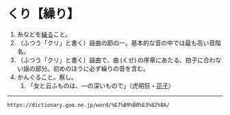 # くり【繰り】

1.  糸などを[繰る](くる（繰る）)こと。
2.  （ふつう「クリ」と書く）謡曲の節の一。基本的な音の中では最も高い音階名。
3.  （ふつう「クリ」と書く）謡曲で、曲 (くせ) の序章にあたる、拍子に合わない謡の部分。初めのほうに必ず繰りの音を含む。
4.  かんぐること。察し。    
    1.  「女と云ふものは、―の深いもので」〈虎明狂・[花子](https://dictionary.goo.ne.jp/word/%E8%8A%B1%E5%AD%90/#jn-178285)〉

---
`https://dictionary.goo.ne.jp/word/%E7%B9%B0%E3%82%8A/`